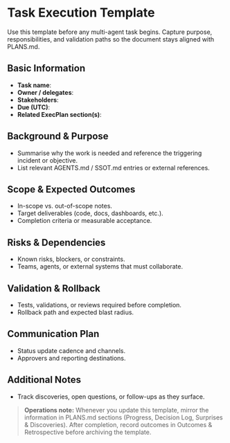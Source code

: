 # Task Execution Template

Use this template before any multi-agent task begins. Capture purpose, responsibilities, and validation paths so the document stays aligned with PLANS.md.

## Basic Information
- **Task name**:
- **Owner / delegates**:
- **Stakeholders**:
- **Due (UTC)**:
- **Related ExecPlan section(s)**:

## Background & Purpose
- Summarise why the work is needed and reference the triggering incident or objective.
- List relevant AGENTS.md / SSOT.md entries or external references.

## Scope & Expected Outcomes
- In-scope vs. out-of-scope notes.
- Target deliverables (code, docs, dashboards, etc.).
- Completion criteria or measurable acceptance.

## Risks & Dependencies
- Known risks, blockers, or constraints.
- Teams, agents, or external systems that must collaborate.

## Validation & Rollback
- Tests, validations, or reviews required before completion.
- Rollback path and expected blast radius.

## Communication Plan
- Status update cadence and channels.
- Approvers and reporting destinations.

## Additional Notes
- Track discoveries, open questions, or follow-ups as they surface.

> **Operations note:** Whenever you update this template, mirror the information in PLANS.md sections (Progress, Decision Log, Surprises & Discoveries). After completion, record outcomes in Outcomes & Retrospective before archiving the template.
